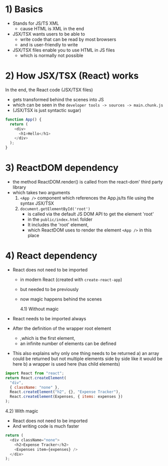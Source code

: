 # 1) Basics

- Stands for JS/TS XML
  - cause HTML is XML in the end
- JSX/TSX wants users to be able to
  - write code that can be read by most browsers
  - and is user-friendly to write
- JSX/TSX files enable you to use HTML in JS files
  - which is normally not possible

# 2) How JSX/TSX (React) works

In the end, the React code (JSX/TSX files)

- gets transformed behind the scenes into JS
- which can be seen in the `developer tools -> sources -> main.chunk.js`
- (JSX/TSX is just syntactic sugar)

```javascript
function App() {
  return (
    <div>
      <h1>Hello</h1>
    </div>
  );
}
```

# 3) ReactDOM dependency

- the method ReactDOM.render() is called from the react-dom' third party library
- which takes two arguments
  1. `<App />` component which references the App.js/ts file using the syntax JSX/TSX
  2. `document.getElementById('root')`
     - is called via the default JS DOM API to get the element 'root'
     - in the `public/index.html` folder
     - It includes the 'root' element,
     - which ReactDOM uses to render the element `<App />` in this place

# 4) React dependency

- React does not need to be imported

  - in modern React (created with `create-react-app`)
  - but needed to be previously
  - now magic happens behind the scenes

    4.1) Without magic

- React needs to be imported always
- After the definition of the wrapper root element
  - ,which is the first element,
  - an infinite number of elements can be defined
- This also explains why only one thing needs to be returned
  a) an array could be returned but not multiple elements side by side like it would be here
  b) a wrapper is used here (has child elements)

```javascript
import React from "react";
return React.createElement(
  "div",
  { className: "none" },
  React.createElement("h2", {}, "Expense Tracker"),
  React.createElement(Expenses, { items: expenses })
);
```

4.2) With magic

- React does not need to be imported
- And writing code is much faster

```javascript
return (
  <div className="none">
    <h2>Expense Tracker</h2>
    <Expenses item={expenses} />
  </div>
);
```
